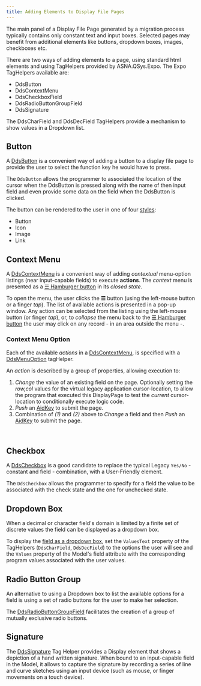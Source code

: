 ```yaml
---
title: Adding Elements to Display File Pages
---
```


The main panel of a Display File Page generated by a migration process typically contains only constant text and input boxes. Selected pages may benefit from additional elements like buttons, dropdown boxes, images, checkboxes etc.

There are two ways of adding elements to a page, using standard html elements and using TagHelpers provided by ASNA.QSys.Expo. The Expo TagHelpers available are:
 + DdsButton
 + DdsContextMenu
 + DdsCheckboxField
 + DdsRadioButtonGroupField
 + DdsSignature

The DdsCharField and DdsDecField TagHelpers provide a mechanism to show values in a Dropdown list.

## Button

A [DdsButton](/reference/asna-qsys-expo/expo-tags/dds-button-tag-helper.html) is a convenient way of adding a button to a display file page to provide the user to select the function key he would have to press.  

The `DdsButton` allows the programmer to associated the location of the cursor when the DdsButton is pressed along with the name of then input field and even provide some data on the field when the DdsButton is clicked.

The button can be rendered to the user in one of four [styles](/reference/asna-qsys-expo/expo-tags/dds-button-tag-helper/button-styles.html):
 + Button
 + Icon
 + Image
 + Link

## Context Menu

A [DdsContextMenu](/reference/asna-qsys-expo/expo-tags/dds-context-menu-tag-helper.html) is a convenient way of adding *contextual* menu-option listings (near input-capable fields) to execute **actions**. The *context* menu is presented as a  [☰ Hamburger button](https://en.wikipedia.org/wiki/Hamburger_button) in its *closed state*. 

To open the menu, the user clicks the **☰** button (using the left-mouse button or a finger *tap*). The list of available actions is presented in a pop-up window. Any action can be selected from the listing using the left-mouse button (or finger *tap*), or, to *collapse* the menu back to the [☰ Hamburger button](https://en.wikipedia.org/wiki/Hamburger_button) the user may click on any record - in an area outside the menu -.

### Context Menu Option

Each of the available *actions* in a [DdsContextMenu](/reference/asna-qsys-expo/expo-tags/dds-context-menu-tag-helper.html), is specified with a 
[DdsMenuOption](/reference/asna-qsys-expo/expo-tags/dds-menu-option-tag-helper.html) tagHelper.

An *action* is described by a group of properties, allowing execution to:

1. *Change* the value of an existing field on the page. Optionally setting the *row,col* values for the virtual legacy application cursor-location, to allow the program that executed this DisplayPage to test the *current* cursor-location to conditionally execute logic code.
2. *Push* an [AidKey](/reference/asna-qsys-expo/expo-model/aid-key.html) to submit the page.
3. Combination of *(1)* and *(2)* above to *Change* a field and then *Push* an [AidKey](/reference/asna-qsys-expo/expo-model/aid-key.html) to submit the page.


<br>

## Checkbox

A [DdsCheckbox](/reference/asna-qsys-expo/expo-tags/dds-checkbox-field-tag-helper.html) is a good candidate to replace the typical Legacy `Yes/No` - constant and field - combination, with a User-Friendly element.

The `DdsCheckbox` allows the programmer to specify for a field the value to be associated with the check state and the one for unchecked state.

## Dropdown Box 

When a decimal or character field's domain is limited by a finite set of discrete values the field can be displayed as a dropdown box. 

To display the [field as a dropdown box](/reference/asna-qsys-expo/expo-tags/field-as-dropdown-box.html), set the `ValuesText` property of the TagHelpers (`DdsCharField`, `DdsDecField`) to the options the user will see and the `Values` property of the Model's field attribute with the corresponding program values associated with the user values.

## Radio Button Group
An alternative to using a Dropdown box to list the available options for a field is using a set of radio buttons for the user to make her selection. 

The [DdsRadioButtonGroupField](/reference/asna-qsys-expo/expo-tags/dds-radio-button-group-field-tag-helper.html) facilitates the creation of a group of mutually exclusive radio buttons.

## Signature
The [DdsSignature](/reference/asna-qsys-expo/expo-tags/dds-signature-tag-helper.html) Tag Helper provides a Display element that shows a depiction of a hand written signature. When bound to an input-capable field in the Model, it allows to capture the signature by recording a series of line and curve sketches using an input device (such as mouse, or finger movements on a touch device).

